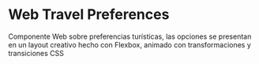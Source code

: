 # Web Travel Preferences

Componente Web sobre preferencias turísticas, las opciones se presentan en un layout creativo hecho con Flexbox, animado con transformaciones y transiciones CSS
